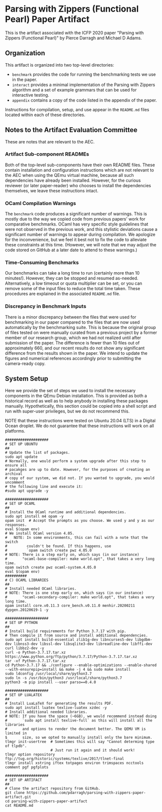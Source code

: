 # Parsing with Zippers (Functional Pearl) Paper Artifact

This is the artifact associated with the ICFP 2020 paper "Parsing with Zippers
(Functional Pearl)" by Pierce Darragh and Michael D Adams.

## Organization

This artifact is organized into two top-level directories:

  * `benchmark` provides the code for running the benchmarking tests we use in
    the paper.
  * `interact` provides a minimal implementation of the Parsing with Zippers
    algorithm and a set of example grammars that can be used for interactive
    testing.
  * `appendix` contains a copy of the code listed in the appendix of the paper.

Instructions for compilation, setup, and use appear in the `README.md` files
located within each of these directories.

## Notes to the Artifact Evaluation Committee

These are notes that are relevant to the AEC.

### Artifact Sub-component READMEs

Both of the top-level sub-components have their own README files. These contain
installation and configuration instructions which are not relevant to the AEC
when using the QEmu virtual machine, because all such dependencies have already
been installed. However, for the curious reviewer (or later paper-reader) who
chooses to install the dependencies themselves, we leave these instructions
intact.

### OCaml Compilation Warnings

The `benchmark` code produces a significant number of warnings. This is mostly
due to the way we copied code from previous papers' work for comparative
benchmarks. OCaml has very specific style guidelines that were not observed in
the previous work, and this stylistic deviations cause a significant number of
warnings to appear during compilation. We apologize for the inconvenience, but
we feel it best not to fix the code to alleviate these constraints at this time.
(However, we will note that we may adjust the code stored on GitHub at a later
date to attend to these warnings.)

### Time-Consuming Benchmarks

Our benchmarks can take a long time to run (certainly more than 10 minutes!).
However, they can be stopped and resumed as-needed. Alternatively, a low timeout
or quota multiplier can be set, or you can remove some of the input files to
reduce the total time taken. These procedures are explained in the associated
`README.md` file.

### Discrepancy in Benchmark Inputs

There is a minor discrepancy between the files that were used for benchmarking
in our paper compared to the files that are now used automatically by the
benchmarking suite. This is because the original group of files tested on were
manually curated from a previous project by a former member of our research
group, which we had not realized until after submission of the paper. The
difference is fewer than 10 files out of approximately 660, and our recent
results do not show any significant difference from the results shown in the
paper. We intend to update the figures and numerical references accordingly
prior to submitting the camera-ready copy.

## System Setup

Here we provide the set of steps we used to install the necessary components in
the QEmu Debian installation. This is provided as both a historical record as
well as to help anybody in installing these packages manually. Hypothetically,
this section could be copied into a shell script and run with super-user
privileges, but we do not recommend this.

NOTE that these instructions were tested on Ubuntu 20.04 (LTS) in a Digital
Ocean droplet. We do not guarantee that these instructions will work on all
platforms.

```
####################
# SET UP UBUNTU
##
# Update the list of packages.
sudo apt update
# Normally, one would perform a system upgrade after this step to ensure all
# pacakges are up to date. However, for the purposes of creating an archival
# copy of our system, we did not. If you wanted to upgrade, you would uncomment
# the following line and execute it:
#sudo apt upgrade -y

####################
# SET UP OCAML
##
# Install the OCaml runtime and additional dependencies.
sudo apt install m4 opam -y
opam init  # Accept the prompts as you choose. We used y and y as our responses.
eval $(opam env)
# We install OCaml version 4.05.
#   NOTE: In some environments, this can fail with a note that the switch
#         couldn't be found. If this happens, use
#         `opam switch create pwz 4.05.0`
# NOTE: There is a step early on, which says (in our instance)
#       "ocaml-base-compiler: make world.opt", that takes a very long time.
opam switch create pwz ocaml-system.4.05.0
eval $(opam env)
##########
# C) OCAML LIBRARIES
##
# Install needed OCaml libraries.
# NOTE: There is one step early on, which says (in our instance)
#       "ocaml-secondary-compiler: make world.opt", that takes a very long time.
opam install core.v0.11.3 core_bench.v0.11.0 menhir.20200211 dypgen.20120619-1 -y

####################
# SET UP PYTHON
##
# Install build requirements for Python 3.7.17 with pip.
# Then compile it from source and install additional dependencies.
sudo apt install build-essential zlib1g-dev libncurses5-dev libgdbm-dev libnss3-dev libssl-dev libsqlite3-dev libreadline-dev libffi-dev curl libbz2-dev -y
curl -o Python-3.7.17.tar.xz https://www.python.org/ftp/python/3.7.17/Python-3.7.17.tar.xz
tar -xf Python-3.7.17.tar.xz
cd Python-3.7.17 && ./configure --enable-optimizations --enable-shared --with-ensurepip=install && make -j 4 && sudo make install
sudo ldconfig /usr/local/share/python3.7
sudo ln -s /usr/bin/python3 /usr/local/share/python3.7
python3 -m pip install --user parso==0.4.0

####################
# SET UP LUALATEX
##
# Install LuaLaTeX for generating the results PDF.
sudo apt install luatex texlive-luatex xzdec -y
# Install additional needed libraries.
# NOTE: If you have the space (~6GB), we would recommend instead doing
#       `sudo apt install texlive-full` as this will install all the libraries
#       and options to render the document better. The QEMU VM is limited in
$       size, so we opted to manually install only the bare minimum.
tlmgr init-usertree  # Sometimes this will say "Cannot determing type of tlpdb".
                     # Just run it again and it should work!
tlmgr option repository ftp://tug.org/historic/systems/texlive/2017/tlnet-final
tlmgr install xstring iftex totpages environ trimspaces ncctools comment pgf pgfplots

####################
# SET UP ARTIFACT
##
# Clone the artifact repository from GitHub.
git clone https://github.com/pdarragh/parsing-with-zippers-paper-artifact.git
cd parsing-with-zippers-paper-artifact
cat README.md
```
